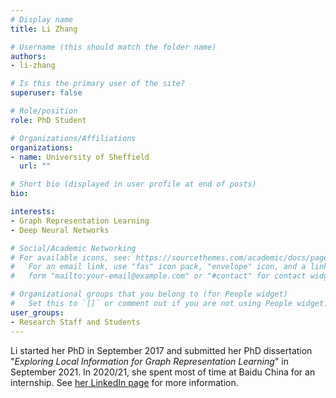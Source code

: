 ```yaml
---
# Display name
title: Li Zhang

# Username (this should match the folder name)
authors:
- li-zhang

# Is this the primary user of the site?
superuser: false

# Role/position
role: PhD Student

# Organizations/Affiliations
organizations:
- name: University of Sheffield
  url: ""

# Short bio (displayed in user profile at end of posts)
bio: 

interests:
- Graph Representation Learning
- Deep Neural Networks

# Social/Academic Networking
# For available icons, see: https://sourcethemes.com/academic/docs/page-builder/#icons
#   For an email link, use "fas" icon pack, "envelope" icon, and a link in the
#   form "mailto:your-email@example.com" or "#contact" for contact widget.

# Organizational groups that you belong to (for People widget)
#   Set this to `[]` or comment out if you are not using People widget.
user_groups:
- Research Staff and Students
---
```


Li started her PhD in September 2017 and submitted her PhD dissertation "*Exploring Local Information for Graph Representation Learning*" in September 2021. In 2020/21, she spent most of time at Baidu China for an internship. See [her LinkedIn page](https://www.linkedin.com/in/li-zhang-8a0b161b1/?originalSubdomain=uk) for more information.
